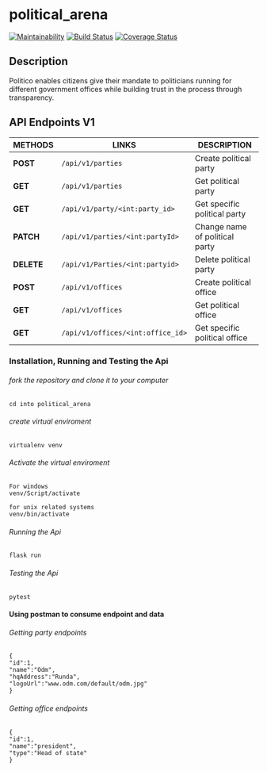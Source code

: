 
# political_arena

[![Maintainability](https://api.codeclimate.com/v1/badges/930de259caf8289c8cc0/maintainability)](https://codeclimate.com/github/kamaathedj/political_arena/maintainability) [![Build Status](https://travis-ci.org/kamaathedj/political_arena.svg?branch=Development)](https://travis-ci.org/kamaathedj/political_arena) [![Coverage Status](https://coveralls.io/repos/github/kamaathedj/political_arena/badge.svg?branch=Development)](https://coveralls.io/github/kamaathedj/political_arena?branch=Development)

## Description
Politico enables citizens give their mandate to politicians running for different government offices
while building trust in the process through transparency.
## API Endpoints V1

| **METHODS** | **LINKS** | **DESCRIPTION** |
| --- | --- | --- |
| **POST** | `/api/v1/parties` | Create political party |
| **GET** | `/api/v1/parties` | Get political party |
| **GET** | `/api/v1/party/<int:party_id>` | Get specific political party |
| **PATCH** | `/api/v1/parties/<int:partyId>` | Change name of political party |
| **DELETE** | `/api/v1/Parties/<int:partyid>` | Delete political party |
| **POST** | `/api/v1/offices` | Create political office |
| **GET** | `/api/v1/offices` | Get political office |
| **GET** | `/api/v1/offices/<int:office_id>` | Get specific political office |


### Installation, Running and Testing the Api
###### fork the repository and clone it to your computer
```
cd into political_arena
```
###### create virtual enviroment
```
virtualenv venv
```
###### Activate the virtual enviroment
```
For windows
venv/Script/activate

for unix related systems
venv/bin/activate
```

###### Running the Api
```
flask run
```
###### Testing the Api
```
pytest
```
#### Using postman to consume endpoint and data

###### Getting party endpoints
```{
{
"id":1,
"name":"Odm",
"hqAddress":"Runda",
"logoUrl":"www.odm.com/default/odm.jpg"
}
```
###### Getting office endpoints
```{
{
"id":1,
"name":"president",
"type":"Head of state"
}
```

